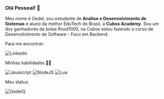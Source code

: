 
### Olá Pessoal! :wave:
Meu nome é Gedel, sou estudante de **Análise e Desenvolvimento de Sistemas** e aluno da melhor EduTech do Brasil, a **Cubos Academy**. Sou um dos ganhadores da bolsa Ifood1000, na Cubos estou fazendo o curso de Desenvolvimento de Software - Foco em Backend.

Para me encontrar:

![[Linkedin](www.linkedin.com/in/gedel/)](https://img.shields.io/badge/LinkedIn-0077B5?style=for-the-badge&logo=linkedin&logoColor=white)

Minhas habilidades :man_technologist:

![Javascript](https://img.shields.io/badge/JavaScript-323330?style=for-the-badge&logo=javascript&logoColor=F7DF1E)   ![NodeJS](https://img.shields.io/badge/Node%20js-339933?style=for-the-badge&logo=nodedotjs&logoColor=white) ![Lua](https://img.shields.io/badge/Lua-2C2D72?style=for-the-badge&logo=lua&logoColor=white)

Meu status:

![GedelQ](https://github-readme-stats.vercel.app/api?username=gedelq&show_icons=true&theme=radical)
